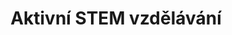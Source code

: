 ---
title: Aktivní STEM vzdělávání
slug: vzdelavani
description: Díky naší technologickému know-how a zkušenostem z reálných IoT projektů dokážeme připravit atraktivní vzdělávací programy pro subjekty poskytující formální i neformální technické vzdělávání. Programy vycházejí z našeho vědecky ověřeného pedagogického rámce pro aktivní STEM výuku. Naše IoT zařízení dokážeme modifikovat podle vzdělávacího záměru, a to včetně cenové politiky a brandingu. 
meta_title: IoT řešení ve vzdělávání | Aktivní STEM výuka
meta_description: 
image_preview: /case-studies/education.jpg
weight: 50
---